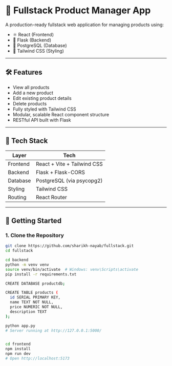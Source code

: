 # 🧾 Fullstack Product Manager App

A production-ready fullstack web application for managing products using:

- ⚛️ React (Frontend)
- 🐍 Flask (Backend)
- 🐘 PostgreSQL (Database)
- 🎨 Tailwind CSS (Styling)
---

## 🛠️ Features

- View all products
- Add a new product
- Edit existing product details
- Delete products
- Fully styled with Tailwind CSS
- Modular, scalable React component structure
- RESTful API built with Flask

---

## 🧰 Tech Stack

| Layer        | Tech                   |
|--------------|------------------------|
| Frontend     | React + Vite + Tailwind CSS |
| Backend      | Flask + Flask-CORS     |
| Database     | PostgreSQL (via psycopg2) |
| Styling      | Tailwind CSS           |
| Routing      | React Router           |

---

## 🚀 Getting Started

### 1. Clone the Repository

```bash
git clone https://github.com/sharikh-nayab/fullstack.git
cd fullstack

cd backend
python -m venv venv
source venv/bin/activate  # Windows: venv\Scripts\activate
pip install -r requirements.txt

CREATE DATABASE productdb;

CREATE TABLE products (
  id SERIAL PRIMARY KEY,
  name TEXT NOT NULL,
  price NUMERIC NOT NULL,
  description TEXT
);

python app.py
# Server running at http://127.0.0.1:5000/


cd frontend
npm install
npm run dev
# Open http://localhost:5173
